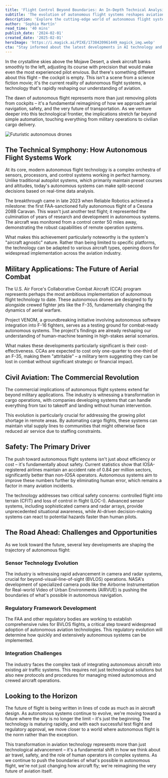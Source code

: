 ```yaml
---
title: 'Flight Control Beyond Boundaries: An In-Depth Technical Analysis of Autonomous Flight Systems'
subtitle: 'The evolution of autonomous flight systems reshapes aviation''s future'
description: 'Explore the cutting-edge world of autonomous flight systems as we delve into the technical innovations, military applications, and safety improvements reshaping modern aviation. From breakthrough achievements in civilian aircraft to revolutionary military programs, discover how AI-driven flight control is transforming the future of air travel.'
author: 'Sophia Martín'
read_time: '40 mins'
publish_date: '2024-02-01'
created_date: '2025-02-01'
heroImage: 'https://i.magick.ai/PIXE/1738420961449_magick_img.webp'
cta: "Stay informed about the latest developments in AI technology and join our growing community of tech enthusiasts!"
---
```


In the crystalline skies above the Mojave Desert, a sleek aircraft banks smoothly to the left, adjusting its course with precision that would make even the most experienced pilot envious. But there's something different about this flight – the cockpit is empty. This isn't a scene from a science fiction movie; it's the current reality of autonomous flight systems, a technology that's rapidly reshaping our understanding of aviation.

The dawn of autonomous flight represents more than just removing pilots from cockpits – it's a fundamental reimagining of how we approach aerial navigation, safety, and the very future of transportation. As we venture deeper into this technological frontier, the implications stretch far beyond simple automation, touching everything from military operations to civilian cargo delivery.

![Futuristic autonomous drones](https://i.magick.ai/PIXE/1738420961452_magick_img.webp)

## The Technical Symphony: How Autonomous Flight Systems Work

At its core, modern autonomous flight technology is a complex orchestra of sensors, processors, and control systems working in perfect harmony. Unlike traditional autopilot systems, which primarily maintain preset courses and altitudes, today's autonomous systems can make split-second decisions based on real-time data analysis.

The breakthrough came in late 2023 when Reliable Robotics achieved a milestone: the first FAA-sanctioned fully autonomous flight of a Cessna 208B Caravan. This wasn't just another test flight; it represented the culmination of years of research and development in autonomous systems. The aircraft was monitored from a control center 50 miles away, demonstrating the robust capabilities of remote operation systems.

What makes this achievement particularly noteworthy is the system's "aircraft agnostic" nature. Rather than being limited to specific platforms, the technology can be adapted to various aircraft types, opening doors for widespread implementation across the aviation industry.

## Military Applications: The Future of Aerial Combat

The U.S. Air Force's Collaborative Combat Aircraft (CCA) program represents perhaps the most ambitious implementation of autonomous flight technology to date. These autonomous drones are designed to fly alongside crewed fighter jets like the F-35, fundamentally changing the dynamics of aerial warfare.

Project VENOM, a groundbreaking initiative involving autonomous software integration into F-16 fighters, serves as a testing ground for combat-ready autonomous systems. The project's findings are already reshaping our understanding of human-machine teaming in high-stakes aerial scenarios.

What makes these developments particularly significant is their cost-effectiveness. CCAs are expected to cost only one-quarter to one-third of an F-35, making them "attritable" – a military term suggesting they can be lost in combat without significant strategic or financial impact.

## Civil Aviation: The Commercial Revolution

The commercial implications of autonomous flight systems extend far beyond military applications. The industry is witnessing a transformation in cargo operations, with companies developing systems that can handle everything from taxi to takeoff and landing without human intervention.

This evolution is particularly crucial for addressing the growing pilot shortage in remote areas. By automating cargo flights, these systems can maintain vital supply lines to communities that might otherwise face reduced air service due to staffing constraints.

## Safety: The Primary Driver

The push toward autonomous flight systems isn't just about efficiency or cost – it's fundamentally about safety. Current statistics show that IOSA-registered airlines maintain an accident rate of 0.84 per million sectors, significantly better than non-IOSA operators. Autonomous systems aim to improve these numbers further by eliminating human error, which remains a factor in many aviation incidents.

The technology addresses two critical safety concerns: controlled flight into terrain (CFIT) and loss of control in flight (LOC-I). Advanced sensor systems, including sophisticated camera and radar arrays, provide unprecedented situational awareness, while AI-driven decision-making systems can react to potential hazards faster than human pilots.

## The Road Ahead: Challenges and Opportunities

As we look toward the future, several key developments are shaping the trajectory of autonomous flight:

### Sensor Technology Evolution
The industry is witnessing rapid advancement in camera and radar systems, crucial for beyond-visual-line-of-sight (BVLOS) operations. NASA's development of specialized camera pods like the Airborne Instrumentation for Real-world Video of Urban Environments (AIRVUE) is pushing the boundaries of what's possible in autonomous navigation.

### Regulatory Framework Development
The FAA and other regulatory bodies are working to establish comprehensive rules for BVLOS flights, a critical step toward widespread adoption of autonomous aviation technologies. This regulatory evolution will determine how quickly and extensively autonomous systems can be implemented.

### Integration Challenges
The industry faces the complex task of integrating autonomous aircraft into existing air traffic systems. This requires not just technological solutions but also new protocols and procedures for managing mixed autonomous and crewed aircraft operations.

## Looking to the Horizon

The future of flight is being written in lines of code as much as in aircraft design. As autonomous systems continue to evolve, we're moving toward a future where the sky is no longer the limit – it's just the beginning. The technology is maturing rapidly, and with each successful test flight and regulatory approval, we move closer to a world where autonomous flight is the norm rather than the exception.

This transformation in aviation technology represents more than just technological advancement – it's a fundamental shift in how we think about air travel, safety, and the role of human operators in complex systems. As we continue to push the boundaries of what's possible in autonomous flight, we're not just changing how aircraft fly; we're reimagining the very future of aviation itself.